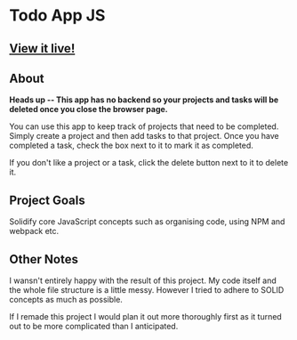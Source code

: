 # Todo App JS

## [View it live!](https://biscuitlegs.github.io/todo-app-js/)

## About
**Heads up -- This app has no backend so your projects and tasks will be deleted once you close the browser page.**

You can use this app to keep track of projects that need to be completed. Simply create a project and then add tasks to that project. Once you have completed a task, check the box next to it to mark it as completed.

If you don't like a project or a task, click the delete button next to it to delete it.

## Project Goals
Solidify core JavaScript concepts such as organising code, using NPM and webpack etc.

## Other Notes
I wansn't entirely happy with the result of this project. My code itself and the whole file structure is a little messy. However I tried to adhere to SOLID concepts as much as possible.

If I remade this project I would plan it out more thoroughly first as it turned out to be more complicated than I anticipated.